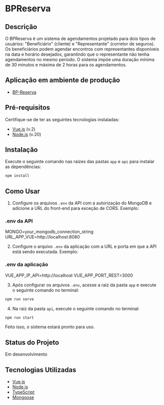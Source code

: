 # BPReserva

## Descrição

O BPReserva é um sistema de agendamentos projetado para dois tipos de usuários: "Beneficiário" (cliente) e "Representante" (corretor de seguros). Os beneficiários podem agendar encontros com representantes disponíveis na data e horário desejados, garantindo que o representante não tenha agendamentos no mesmo período. O sistema impõe uma duração mínima de 30 minutos e máxima de 2 horas para os agendamentos.

## Aplicação em ambiente de produção

- [BP-Reserva](https://reservation-system-rho.vercel.app)


## Pré-requisitos

Certifique-se de ter as seguintes tecnologias instaladas:

- [Vue.js](https://vuejs.org/) (v.2)
- [Node.js](https://nodejs.org/) (v.20)

## Instalação

Execute o seguinte comando nas raízes das pastas `app` e `api` para instalar as dependências:

```bash
npm install
```

## Como Usar

1. Configure os arquivos `.env` da API com a autorização do MongoDB e adicione a URL do front-end para exceção de CORS. Exemplo:

### .env da API
MONGO=your_mongodb_connection_string
URL_APP_VUE=http://localhost:8080


2. Configure o arquivo `.env` da aplicação com a URL e porta em que a API está sendo executada. Exemplo:

### .env da aplicação
VUE_APP_IP_API=http://localhost
VUE_APP_PORT_REST=3000


3. Após configurar os arquivos `.env`, acesse a raiz da pasta `app` e execute o seguinte comando no terminal:

```bash
npm run serve
```

4. Na raiz da pasta `api`, execute o seguinte comando no terminal:

```bash
npm run start
```

Feito isso, o sistema estará pronto para uso.

## Status do Projeto

Em desenvolvimento

## Tecnologias Utilizadas

- [Vue.js](https://vuejs.org/)
- [Node.js](https://nodejs.org/)
- [TypeScript](https://www.typescriptlang.org/)
- [Mongoose](https://mongoosejs.com/)